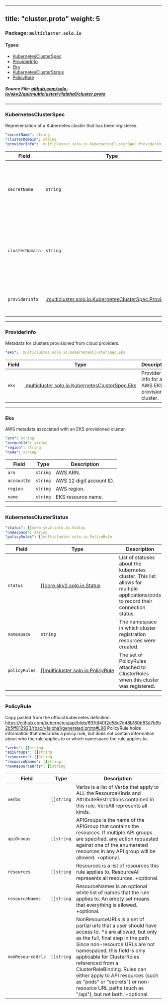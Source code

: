 
---
title: "cluster.proto"
weight: 5
---

<!-- Code generated by solo-kit. DO NOT EDIT. -->


### Package: `multicluster.solo.io` 
#### Types:


- [KubernetesClusterSpec](#kubernetesclusterspec)
- [ProviderInfo](#providerinfo)
- [Eks](#eks)
- [KubernetesClusterStatus](#kubernetesclusterstatus)
- [PolicyRule](#policyrule)
  



##### Source File: [github.com/solo-io/skv2/api/multicluster/v1alpha1/cluster.proto](https://github.com/solo-io/skv2/blob/main/api/multicluster/v1alpha1/cluster.proto)





---
### KubernetesClusterSpec

 
Representation of a Kubernetes cluster that has been registered.

```yaml
"secretName": string
"clusterDomain": string
"providerInfo": .multicluster.solo.io.KubernetesClusterSpec.ProviderInfo

```

| Field | Type | Description |
| ----- | ---- | ----------- | 
| `secretName` | `string` | name of the secret which contains the kubeconfig with information to connect to the remote cluster. |
| `clusterDomain` | `string` | name local DNS suffix used by the cluster. used for building FQDNs for in-cluster services defaults to 'cluster.local'. |
| `providerInfo` | [.multicluster.solo.io.KubernetesClusterSpec.ProviderInfo](../cluster.proto.sk/#providerinfo) | Metadata for clusters provisioned from cloud providers. |




---
### ProviderInfo

 
Metadata for clusters provisioned from cloud providers.

```yaml
"eks": .multicluster.solo.io.KubernetesClusterSpec.Eks

```

| Field | Type | Description |
| ----- | ---- | ----------- | 
| `eks` | [.multicluster.solo.io.KubernetesClusterSpec.Eks](../cluster.proto.sk/#eks) | Provider info for an AWS EKS provisioned cluster. |




---
### Eks

 
AWS metadata associated with an EKS provisioned cluster.

```yaml
"arn": string
"accountId": string
"region": string
"name": string

```

| Field | Type | Description |
| ----- | ---- | ----------- | 
| `arn` | `string` | AWS ARN. |
| `accountId` | `string` | AWS 12 digit account ID. |
| `region` | `string` | AWS region. |
| `name` | `string` | EKS resource name. |




---
### KubernetesClusterStatus



```yaml
"status": []core.skv2.solo.io.Status
"namespace": string
"policyRules": []multicluster.solo.io.PolicyRule

```

| Field | Type | Description |
| ----- | ---- | ----------- | 
| `status` | [[]core.skv2.solo.io.Status](../../../core/v1/core.proto.sk/#status) | List of statuses about the kubernetes cluster. This list allows for multiple applications/pods to record their connection status. |
| `namespace` | `string` | The namespace in which cluster registration resources were created. |
| `policyRules` | [[]multicluster.solo.io.PolicyRule](../cluster.proto.sk/#policyrule) | The set of PolicyRules attached to ClusterRoles when this cluster was registered. |




---
### PolicyRule

 
Copy pasted from the official kubernetes definition:
https://github.com/kubernetes/api/blob/697df40f2d58d7d48b180b83d7b9b2b5ff812923/rbac/v1alpha1/generated.proto#L98
PolicyRule holds information that describes a policy rule, but does not contain information
about who the rule applies to or which namespace the rule applies to.

```yaml
"verbs": []string
"apiGroups": []string
"resources": []string
"resourceNames": []string
"nonResourceUrls": []string

```

| Field | Type | Description |
| ----- | ---- | ----------- | 
| `verbs` | `[]string` | Verbs is a list of Verbs that apply to ALL the ResourceKinds and AttributeRestrictions contained in this rule. VerbAll represents all kinds. |
| `apiGroups` | `[]string` | APIGroups is the name of the APIGroup that contains the resources. If multiple API groups are specified, any action requested against one of the enumerated resources in any API group will be allowed. +optional. |
| `resources` | `[]string` | Resources is a list of resources this rule applies to. ResourceAll represents all resources. +optional. |
| `resourceNames` | `[]string` | ResourceNames is an optional white list of names that the rule applies to. An empty set means that everything is allowed. +optional. |
| `nonResourceUrls` | `[]string` | NonResourceURLs is a set of partial urls that a user should have access to. *s are allowed, but only as the full, final step in the path Since non-resource URLs are not namespaced, this field is only applicable for ClusterRoles referenced from a ClusterRoleBinding. Rules can either apply to API resources (such as "pods" or "secrets") or non-resource URL paths (such as "/api"), but not both. +optional. |





<!-- Start of HubSpot Embed Code -->
<script type="text/javascript" id="hs-script-loader" async defer src="//js.hs-scripts.com/5130874.js"></script>
<!-- End of HubSpot Embed Code -->
